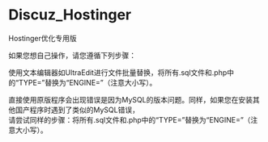 # Discuz_Hostinger
 Hostinger优化专用版</br>

 如果您想自己操作，请您遵循下列步骤：</br>

 使用文本编辑器如UltraEdit进行文件批量替换，将所有.sql文件和.php中的“TYPE=”替换为“ENGINE=”（注意大小写）。</br>

 直接使用原版程序会出现错误是因为MySQL的版本问题。同样，如果您在安装其他国产程序时遇到了类似的MySQL错误，</br>
 请尝试同样的步骤：将所有.sql文件和.php中的“TYPE=”替换为“ENGINE=”（注意大小写）。</br>
